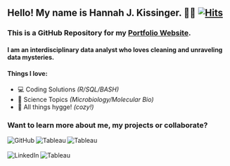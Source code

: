 ## Hello! My name is Hannah J. Kissinger. :woman_technologist: [![Hits](https://hits.seeyoufarm.com/api/count/incr/badge.svg?url=https%3A%2F%2Fgithub.com%2Fhjkissinger%2Fhjkissinger.github.io&count_bg=%23A384AC&title_bg=%23626682&icon=&icon_color=%23E7E7E7&title=Hits&edge_flat=false)][GitRepo]

### This is a GitHub Repository for my <a href="https://hjkissinger.github.io/">Portfolio Website</a>. 

#### I am an interdisciplinary data analyst who loves cleaning and unraveling data mysteries.

#### Things I love:
- :computer: Coding Solutions *(R/SQL/BASH)*
- :dna: Science Topics *(Microbiology/Molecular Bio)*
- :yarn: All things hygge! *(cozy!)*

### Want to learn more about me, my projects or collaborate?

[<img align="left" alt="GitHub" src="https://img.shields.io/badge/GitHub-100000?style=for-the-badge&logo=github&logoColor=white" />][github]
[<img align="left" alt="Tableau" src="https://img.shields.io/badge/website-000000?style=for-the-badge&logo=About.me&logoColor=white" />][website]
[<img align="left" alt="Tableau" src="https://img.shields.io/badge/Medium-12100E?style=for-the-badge&logo=medium&logoColor=white" />][medium]
<br><br>
[<img align="left" alt="LinkedIn" src="https://img.shields.io/badge/linkedin-%230077B5.svg?&style=for-the-badge&logo=linkedin&logoColor=white" />][linkedin]
[<img align="left" alt="Tableau" src="https://img.shields.io/badge/-Tableau-orange?style=for-the-badge&logo=tableau&logoColor=white" />][tableau]


[GitRepo]: https://github.com/hjkissinger/hjkissinger.github.io
[github]: https://github.com/hjkissinger
[linkedin]: https://www.linkedin.com/in/hjkissinger
[tableau]: https://public.tableau.com/app/profile/hannah.kissinger6750
[website]: https://hjkissinger.github.io/
[medium]: https://medium.com/@hjkissinger
